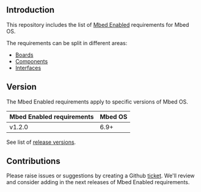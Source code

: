 ## Introduction

This repository includes the list of [Mbed Enabled](https://os.mbed.com/mbed-enabled/introduction/) requirements for Mbed OS.

The requirements can be split in different areas:

* [Boards](./Boards.md)
* [Components](./Components.md)
* [Interfaces](./Interfaces.md)

## Version

The Mbed Enabled requirements apply to specific versions of Mbed OS.

| Mbed Enabled requirements  | Mbed OS  |
| ---------------------------| ---------|
| v1.2.0                     | 6.9+     |

See list of [release versions](https://github.com/ARMmbed/mbed-enabled-requirements/releases).

## Contributions

Please raise issues or suggestions by creating a Github [ticket](https://github.com/ARMmbed/mbed-enabled-requirements/issues). We'll review and consider adding in the next releases of Mbed Enabled requirements.
